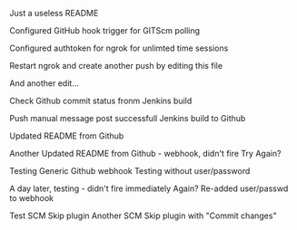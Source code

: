 Just a useless README

Configured GitHub hook trigger for GITScm polling 

Configured authtoken for ngrok for unlimted time sessions

Restart ngrok and create another push by editing this file

And another edit...

Check Github commit status fronm Jenkins build

Push manual message post successfull Jenkins build to Github

Updated README from Github

Another Updated README from Github - webhook, didn't fire
Try Again?

Testing Generic Github webhook
Testing without user/password

A day later, testing - didn't fire immediately
Again?
Re-added user/passwd to webhook

Test SCM Skip plugin
Another SCM Skip plugin with "Commit changes"
